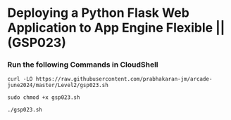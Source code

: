 # Deploying a Python Flask Web Application to App Engine Flexible || (GSP023)

### Run the following Commands in CloudShell

```
curl -LO https://raw.githubusercontent.com/prabhakaran-jm/arcade-june2024/master/Level2/gsp023.sh

sudo chmod +x gsp023.sh

./gsp023.sh
```
